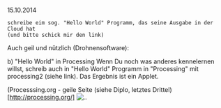 15.10.2014

    schreibe eim sog. "Hello World" Programm, das seine Ausgabe in der Cloud hat 
    (und bitte schick mir den link)

Auch geil und nützlich (Drohnensoftware):

  b) "Hello World" in Processing
  Wenn Du noch was anderes kennelernen willst, schreib auch in "Hello World" Programm in "Processing" mit processing2   (siehe link). Das Ergebnis ist ein Applet.

(Processsing.org - geile Seite (siehe Diplo, letztes Drittel)[http://processing.org/]
![..](https://s3.amazonaws.com/pushbullet-uploads/ujxhdIXZ40q-oO4EqO5FKeej6lakkz7og3xJmwCHxaJw/Screenshot%202014-10-13%2017.25.48.jpg)
